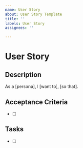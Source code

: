 ```yaml
---
name: User Story
about: User Story Template
title: ''
labels: User Story
assignees: ''

---
```


# User Story

## Description
As a [persona], I [want to], [so that].

## Acceptance Criteria
- [ ]

## Tasks
- [ ]
